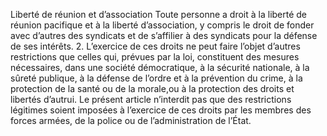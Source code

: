 Liberté de réunion et d’association
Toute personne a droit à la liberté de réunion pacifique et à la liberté d’association, y compris le droit de fonder avec d’autres des syndicats et de s’affilier à des syndicats pour la défense de ses intérêts. 2.  L’exercice de ces droits ne peut faire l’objet d’autres restrictions  que  celles  qui,  prévues  par  la  loi,  constituent  des  mesures nécessaires, dans une société démocratique, à la sécurité nationale,  à  la  sûreté  publique,  à  la  défense  de  l’ordre  et  à  la  prévention du crime, à la protection de la santé ou de la morale,ou à la protection des droits et libertés d’autrui. Le présent article n’interdit  pas  que  des  restrictions  légitimes  soient  imposées  à  l’exercice de ces droits par les membres des forces armées, de la police ou de l’administration de l’État.